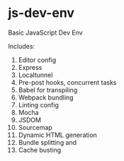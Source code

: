 # js-dev-env
Basic JavaScript Dev Env

Includes:
1. Editor config
2. Express
3. Localtunnel
4. Pre-post hooks, concurrent tasks
5. Babel for transpiling
6. Webpack bundling
7. Linting config
8. Mocha
9. JSDOM
10. Sourcemap
11. Dynamic HTML generation
12. Bundle splitting and
13. Cache busting
